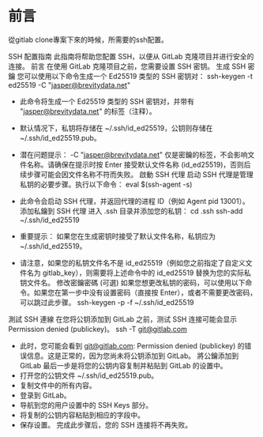 
# 前言
從gitlab clone專案下來的時候，所需要的ssh配置。

SSH 配置指南
此指南将帮助您配置 SSH，以便从 GitLab 克隆项目并进行安全的连接。
前言
在使用 GitLab 克隆项目之前，您需要设置 SSH 密钥。
生成 SSH 密鑰
您可以使用以下命令生成一个 Ed25519 类型的 SSH 密钥对：
ssh-keygen -t ed25519 -C "jasper@brevitydata.net"

 * 此命令将生成一个 Ed25519 类型的 SSH 密钥对，并带有 "jasper@brevitydata.net" 的标签（注释）。
 * 默认情况下，私钥将存储在 ~/.ssh/id_ed25519，公钥则存储在 ~/.ssh/id_ed25519.pub。
 * 潜在问题提示： -C "jasper@brevitydata.net" 仅是密鑰的标签，不会影响文件名称。请确保在提示时按 Enter 接受默认文件名称 (id_ed25519)，否则后续步骤可能会因文件名称不符而失败。
啟動 SSH 代理
启动 SSH 代理是管理私钥的必要步骤。执行以下命令：
eval $(ssh-agent -s)

 * 此命令会启动 SSH 代理，并返回代理的进程 ID（例如 Agent pid 13001）。
添加私鑰到 SSH 代理
进入 .ssh 目录并添加您的私钥：
cd .ssh
ssh-add ~/.ssh/id_ed25519

 * 重要提示： 如果您在生成密钥时接受了默认文件名称，私钥应为 ~/.ssh/id_ed25519。
 * 请注意，如果您的私钥文件名不是 id_ed25519（例如您之前指定了自定义文件名为 gitlab_key），则需要将上述命令中的 id_ed25519 替换为您的实际私钥文件名。
修改密鑰密碼 (可選)
如果您想更改私钥的密码，可以使用以下命令。如果您在第一步中没有设置密码（直接按 Enter），或者不需要更改密码，可以跳过此步骤。
ssh-keygen -p -f ~/.ssh/id_ed25519

測試 SSH 連線
在您将公钥添加到 GitLab 之前，测试 SSH 连接可能会显示 Permission denied (publickey)。
ssh -T git@gitlab.com

 * 此时，您可能会看到 git@gitlab.com: Permission denied (publickey) 的错误信息。这是正常的，因为您尚未将公钥添加到 GitLab。
將公鑰添加到 GitLab
最后一步是将您的公钥内容复制并粘贴到 GitLab 的设置中。
 * 打开您的公钥文件 ~/.ssh/id_ed25519.pub。
 * 复制文件中的所有内容。
 * 登录到 GitLab。
 * 导航到您的用户设置中的 SSH Keys 部分。
 * 将复制的公钥内容粘贴到相应的字段中。
 * 保存设置。
完成此步骤后，您的 SSH 连接将不再失败。
